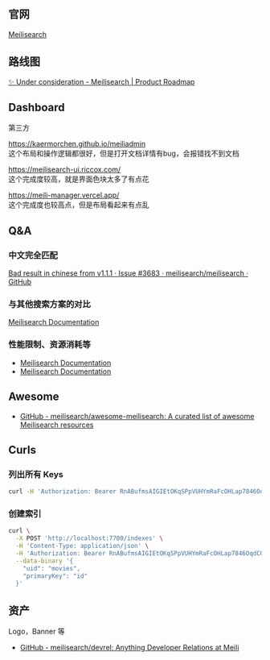 ## 官网

[Meilisearch](https://github.com/meilisearch/meilisearch)

## 路线图

[✨ Under consideration - Meilisearch | Product Roadmap](https://roadmap.meilisearch.com/tabs/1-under-consideration)


## Dashboard

第三方

https://kaermorchen.github.io/meiliadmin  
这个布局和操作逻辑都很好，但是打开文档详情有bug，会报错找不到文档

https://meilisearch-ui.riccox.com/       
这个完成度较高，就是界面色块太多了有点花

https://meili-manager.vercel.app/        
这个完成度也较高点，但是布局看起来有点乱

## Q&A

### 中文完全匹配

[Bad result in chinese from v1.1.1 · Issue #3683 · meilisearch/meilisearch · GitHub](https://github.com/meilisearch/meilisearch/issues/3683)

### 与其他搜索方案的对比

[Meilisearch Documentation](https://www.meilisearch.com/docs/learn/what_is_meilisearch/comparison_to_alternatives)

### 性能限制、资源消耗等

- [Meilisearch Documentation](https://www.meilisearch.com/docs/learn/advanced/known_limitations)
- [Meilisearch Documentation](https://www.meilisearch.com/docs/learn/advanced/storage#understanding-lmdb)

## Awesome

- [GitHub - meilisearch/awesome-meilisearch: A curated list of awesome Meilisearch resources](https://github.com/meilisearch/awesome-meilisearch)

## Curls

### 列出所有 Keys

```bash
curl -H 'Authorization: Bearer RnABufmsAIGIEtOKqSPpVUHYmRaFcOHLap7846OqdCQ' -X GET 'http://localhost:7700/keys'   
```

### 创建索引

```bash
curl \
  -X POST 'http://localhost:7700/indexes' \
  -H 'Content-Type: application/json' \
  -H 'Authorization: Bearer RnABufmsAIGIEtOKqSPpVUHYmRaFcOHLap7846OqdCQ' \
  --data-binary '{
    "uid": "movies",
    "primaryKey": "id"
  }'
```

## 资产

Logo，Banner 等

- [GitHub - meilisearch/devrel: Anything Developer Relations at Meili](https://github.com/meilisearch/devrel)